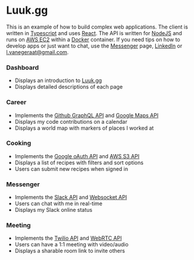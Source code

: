 # Luuk.gg

This is an example of how to build complex web applications. The client is written in [Typescript](https://www.typescriptlang.org) and uses [React](https://reactjs.org). The API is written for [NodeJS](https://nodejs.org) and runs on [AWS EC2](https://aws.amazon.com/ec2) within a [Docker](https://www.docker.com) container. If you need tips on how to develop apps or just want to chat, use the [Messenger](https://luuk.gg/messenger) page, [LinkedIn](https://www.linkedin.com/in/luukvanegeraat) or l.vanegeraat@gmail.com.

### **Dashboard**

- Displays an introduction to [Luuk.gg](https://luuk.gg)
- Displays detailed descriptions of each page

### **Career**

- Implements the [Github GraphQL API](https://docs.github.com/en/graphql) and [Google Maps API](https://developers.google.com/maps)
- Displays my code contributions on a calendar
- Displays a world map with markers of places I worked at

### **Cooking**

- Implements the [Google oAuth API](https://developers.google.com/identity/protocols/oauth2) and [AWS S3 API](https://aws.amazon.com/s3)
- Displays a list of recipes with filters and sort options
- Users can submit new recipes when signed in

### **Messenger**

- Implements the [Slack API](https://api.slack.com) and [Websocket API](https://developer.mozilla.org/en-US/docs/Web/API/WebSocket)
- Users can chat with me in real-time
- Displays my Slack online status

### **Meeting**

- Implements the [Twilio API](https://www.twilio.com/docs/usage/api) and [WebRTC API](https://developer.mozilla.org/en-US/docs/Web/API/WebRTC_API)
- Users can have a 1:1 meeting with video/audio
- Displays a sharable room link to invite others
